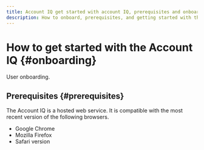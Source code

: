 ```yaml
---
title: Account IQ get started with account IQ, prerequisites and onboarding
description: How to onboard, prerequisites, and getting started with the Account IQ. 
---
```


# How to get started with the Account IQ {#onboarding}

User onboarding.

## Prerequisites {#prerequisites}

The Account IQ is a hosted web service. It is compatible with the most recent version of the following browsers.

* Google Chrome
* Mozilla Firefox
* Safari version
